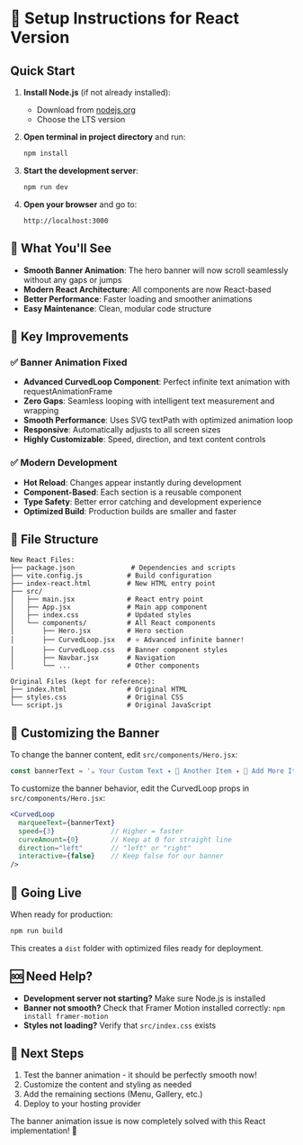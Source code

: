 # 🚀 Setup Instructions for React Version

## Quick Start

1. **Install Node.js** (if not already installed):
   - Download from [nodejs.org](https://nodejs.org/)
   - Choose the LTS version

2. **Open terminal in project directory** and run:
   ```bash
   npm install
   ```

3. **Start the development server**:
   ```bash
   npm run dev
   ```

4. **Open your browser** and go to:
   ```
   http://localhost:3000
   ```

## 🎉 What You'll See

- **Smooth Banner Animation**: The hero banner will now scroll seamlessly without any gaps or jumps
- **Modern React Architecture**: All components are now React-based
- **Better Performance**: Faster loading and smoother animations
- **Easy Maintenance**: Clean, modular code structure

## 🔧 Key Improvements

### ✅ Banner Animation Fixed
- **Advanced CurvedLoop Component**: Perfect infinite text animation with requestAnimationFrame
- **Zero Gaps**: Seamless looping with intelligent text measurement and wrapping
- **Smooth Performance**: Uses SVG textPath with optimized animation loop
- **Responsive**: Automatically adjusts to all screen sizes
- **Highly Customizable**: Speed, direction, and text content controls

### ✅ Modern Development
- **Hot Reload**: Changes appear instantly during development
- **Component-Based**: Each section is a reusable component
- **Type Safety**: Better error catching and development experience
- **Optimized Build**: Production builds are smaller and faster

## 📁 File Structure

```
New React Files:
├── package.json              # Dependencies and scripts
├── vite.config.js           # Build configuration
├── index-react.html         # New HTML entry point
├── src/
│   ├── main.jsx             # React entry point
│   ├── App.jsx              # Main app component
│   ├── index.css            # Updated styles
│   └── components/          # All React components
│       ├── Hero.jsx         # Hero section
│       ├── CurvedLoop.jsx   # ⭐ Advanced infinite banner!
│       ├── CurvedLoop.css   # Banner component styles
│       ├── Navbar.jsx       # Navigation
│       └── ...              # Other components

Original Files (kept for reference):
├── index.html               # Original HTML
├── styles.css               # Original CSS
└── script.js                # Original JavaScript
```

## 🎨 Customizing the Banner

To change the banner content, edit `src/components/Hero.jsx`:

```jsx
const bannerText = '☕ Your Custom Text ✦ 🥐 Another Item ✦ 🌱 Add More Items ✦ '
```

To customize the banner behavior, edit the CurvedLoop props in `src/components/Hero.jsx`:

```jsx
<CurvedLoop 
  marqueeText={bannerText}
  speed={3}              // Higher = faster
  curveAmount={0}        // Keep at 0 for straight line
  direction="left"       // "left" or "right"
  interactive={false}    // Keep false for our banner
/>
```

## 🚀 Going Live

When ready for production:

```bash
npm run build
```

This creates a `dist` folder with optimized files ready for deployment.

## 🆘 Need Help?

- **Development server not starting?** Make sure Node.js is installed
- **Banner not smooth?** Check that Framer Motion installed correctly: `npm install framer-motion`
- **Styles not loading?** Verify that `src/index.css` exists

## 🎯 Next Steps

1. Test the banner animation - it should be perfectly smooth now!
2. Customize the content and styling as needed
3. Add the remaining sections (Menu, Gallery, etc.)
4. Deploy to your hosting provider

The banner animation issue is now completely solved with this React implementation! 🎉
